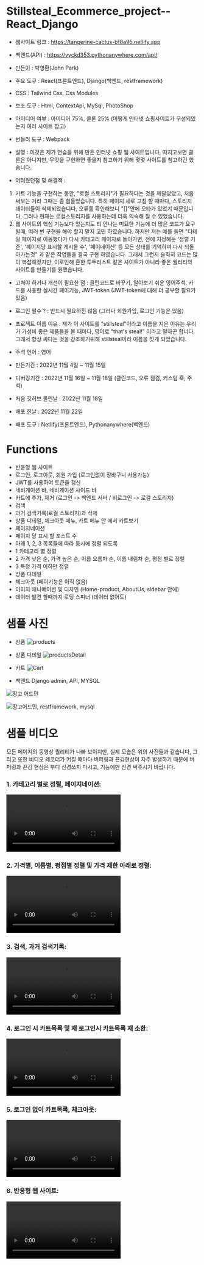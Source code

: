 # Stillsteal_Ecommerce_project--React_Django
- 웹사이트 링크  : https://tangerine-cactus-bf8a95.netlify.app
- 백엔드(API) : https://vyckd353.pythonanywhere.com/api/

- 만든이 : 박영환(John Park)
- 주요 도구 : React(프론트엔드), Django(백엔드, restframework)
- CSS : Tailwind Css, Css Modules
- 보조 도구 : Html, ContextApi, MySql, PhotoShop
- 아이디어 여부 : 아이디어 75%, 클론 25% (어떻게 인터넷 쇼핑사이트가 구성되있는지 여러 사이트 참고)
- 번들러 도구 : Webpack
- 설명 : 이것은 제가 연습을 위해 만든 인터넷 쇼핑 웹 사이트입니다, 따지고보면 클론은 아니지만, 무엇을 구현하면 좋을지 참고하기 위해 몇몇 사이트를 참고하긴 했습니다.

- 어려웠던점 및 해결책 :
1. 카트 기능을 구현하는 동안, "로컬 스토리지"가 필요하다는 것을 깨달았았고, 처음 써보는 거라 그때는 좀 힘들었습니다.
특히 페이지 새로 고침 할 때마다, 스토리지 데이터들이 삭제되었습니다, 오류를 확인해보니 "[]"안에 오타가 있었기 때문입니다, 그러나 현재는 로컬스토리지를 사용하는데 더욱 익숙해 질 수 있었습니다.
2. 웹 사이트의 핵심 기능보다 있는지도 티 안나는 미묘한 기능에 더 많은 코드가 요구될때, 여러 번 구현을 해야 할지 말지 고민 하였습니다. 
하지만 저는 예를 들면 "디테일 페이지로 이동했다가 다시 카테고리 페이지로 돌아가면, 전에 지정해둔 '정렬 기준', '페이지당 표시할 게시물 수', '페이네이션' 등 모든 상태를 기억하며 다시 되돌아가는것" 과 같은 작업들을 결국 구현 하였습니다.
그래서 그런지 솔직히 코드는 많이 복잡해졌지만, 이로인해 흔한 투두리스트 같은 사이트가 아니라 좋은 퀄리티의 사이트를 만들기를 원했습니다.

- 고쳐야 하거나 개선이 필요한 점 : 클린코드로 바꾸기, 알아보기 쉬운 영어주석, 카드를 사용한 실시간 페이기능, JWT-token (JWT-token에 대해 더 공부할 필요가 있음)
- 로그인 필수 ? : 반드시 필요하진 않음 (그러나 회원가입, 로그인 기능은 있음)
- 프로젝트 이름 이유 : 제가 이 사이트를 "stillsteal"이라고 이름을 지은 이유는 우리가 가성비 좋은 제품들을 볼 때마다, 영어로 "that's steal!" 이라고 말하곤 합니다,
그래서 항상 싸다는 것을 강조하기위해 stillsteal이라 이름을 짓게 되었습니다.

- 주석 언어 : 영어
- 만든기간 : 2022년 11월 4일 ~ 11월 15일
- 디버깅기간 : 2022년 11월 16일 ~ 11월 18일 (클린코드, 오류 점검, 커스텀 훅, 주석)
- 처음 깃허브 올린날 : 2022년 11월 18일
- 배포 한날 : 2022년 11월 22일
- 배포 도구 : Netlify(프론트엔드), Pythonanywhere(백엔드)

# Functions
- 반응형 웹 사이트
- 로그인, 로그아웃, 회원 가입 (로그인없이 장바구니 사용가능)
- JWT를 사용하여 토큰을 갱신
- 네비게이션 바, 네비게이션 사이드 바
- 카트에 추가, 제거 (로그인 -> 백엔드 서버 / 비로그인 -> 로컬 스토리지)
- 검색
- 과거 검색기록(로컬 스토리지)과 삭제
- 상품 디테일, 체크아웃 메뉴, 카트 메뉴 안 에서 카트보기
- 페이지네이션
- 페이지 당 표시 할 포스트 수
- 아래 1, 2, 3 목록들에 따라 동시에 정렬 되도록
- 1 카테고리 별 정렬
- 2 가격 낮은 순, 가격 높은 순, 이름 오름차 순, 이름 내림차 순, 평점 별로 정렬
- 3 특정 가격 이하만 정렬
- 상품 디테일
- 체크아웃 (페이기능은 아직 없음)
- 이미지 애니메이션 및 디자인 (Home-product, AboutUs, sidebar 안에)
- 데이터 발견 할때까지 로딩 스피너 (데이터 없어도)

# 샘플 사진

- 상품
![products](https://user-images.githubusercontent.com/106279616/202816996-f3fbcef0-a825-4caf-9ed4-2f23246af5af.jpg)

- 상품 디테일
![productsDetail](https://user-images.githubusercontent.com/106279616/202817066-06a0eb33-4c0f-48b6-8a51-4785cfc3276b.jpg)

- 카트
![Cart](https://user-images.githubusercontent.com/106279616/202817073-01c09c47-7e73-436d-a6e2-cefcea5af410.jpg)

- 백엔드 Django admin, API, MYSQL

![장고 어드민](https://user-images.githubusercontent.com/106279616/202817473-196059a0-9989-4470-89cc-8b7e1db7c439.jpg)

![장고어드민, restframework, mysql](https://user-images.githubusercontent.com/106279616/202817483-ed6cde7d-e580-4e51-bceb-3360eb941d9c.jpg)


# 샘플 비디오
모든 페이지의 동영상 퀄리티가 나빠 보이지만, 실제 모습은 위의 사진들과 같습니다,
그리고 또한 비디오 레코더가 켜질 때마다 버퍼링과 끈김현상이 자주 발생하기 때문에 버퍼링과 끈김 현상은 부디 신경쓰지 마시고,
기능에만 신경 써주시기 바랍니다.

<h3> 1. 카테고리 별로 정렬, 페이지네이션: </h3>
<video src="https://user-images.githubusercontent.com/106279616/203090869-de93ff39-b4e7-4a51-a479-5baded54638d.mp4"></video>

<h3> 2. 가격별, 이름별, 평점별 정렬 및 가격 제한 아래로 정렬: </h3>
<video src="https://user-images.githubusercontent.com/106279616/203091737-eb973947-a08d-481b-b28a-c23f714a63c5.mp4"></video>

<h3> 3. 검색, 과거 검색기록: </h3>
<video src="https://user-images.githubusercontent.com/106279616/203092189-8ffa67d9-c679-4923-b394-2ebfee7545b5.mp4"></video>

<h3> 4. 로그인 시 카트목록 및 재 로그인시 카트목록 재 소환: </h3>
<video src="https://user-images.githubusercontent.com/106279616/203092673-ad37e5ef-29c1-4e80-b6de-21fbb021b325.mp4"></video>

<h3> 5. 로그인 없이 카트목록, 체크아웃: </h3>
<video src="https://user-images.githubusercontent.com/106279616/203092735-60519df0-070f-44be-960a-fb977508b317.mp4"></video>

<h3> 6. 반응형 웹 사이트: </h3>
<video src="https://user-images.githubusercontent.com/106279616/203093064-d76e9253-0e54-4650-b1d6-9c87c563aa78.mp4"></video>


